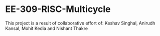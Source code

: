 # EE-309-RISC-Multicycle

This project is a result of collaborative effort of:
Keshav Singhal,
Anirudh Kansal,
Mohit Kedia and
Nishant Thakre
